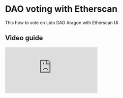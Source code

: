 # DAO voting with Etherscan

This how to vote on Lido DAO Aragon with Etherscan UI

## Video guide

<div style={{position:'relative',width:'100%',paddingBottom:'62.5%',height:0}}>
   <iframe style={{position:'absolute',top:0,left:0,width:'100%',height:'100%'}} src="https://www.youtube.com/embed/5YTJgudYHs8" frameBorder="0" allow="accelerometer; autoplay; clipboard-write; encrypted-media; gyroscope; picture-in-picture" allowFullScreen />
</div>

## Preparation

Get the address of the Lido DAO `Aragon Voting` contract from [Deployed Contracts](/deployed-contracts/#:~:text=Aragon%20Voting) page. It should be: [0x2e59A20f205bB85a89C53f1936454680651E618e].

Get the vote id, either from [Aragon UI]:

![](/img/etherscan-voting/aragon.png)

or from [Etherscan]:

![](/img/etherscan-voting/etherscan_vote_address.png)

1. Open "[Contract/Read as Proxy]" tab
2. Get the total number of the votes from `votesLength` method (number 21 on [Etherscan page])

![](/img/etherscan-voting/votes-length.png)

3. If you're looking to vote on the last vote, take `votesLength - 1` as an id. If the `votesLength` is `89`, last vote would have the id `88`
4. You can check the vote data with `getVote` method (number 6 on [Etherscan page])

![](/img/etherscan-voting/get-vote.png)

[0x2e59a20f205bb85a89c53f1936454680651e618e]: https://etherscan.io/address/0x2e59A20f205bB85a89C53f1936454680651E618e
[aragon ui]: https://mainnet.lido.fi/#/lido-dao/0x2e59a20f205bb85a89c53f1936454680651e618e/
[etherscan]: https://etherscan.io/address/0x2e59A20f205bB85a89C53f1936454680651E618e#readProxyContract
[contract/read as proxy]: https://etherscan.io/address/0x2e59A20f205bB85a89C53f1936454680651E618e#readProxyContract
[etherscan page]: https://etherscan.io/address/0x2e59A20f205bB85a89C53f1936454680651E618e#readProxyContract

## Voting

1. Open "[Contract / Write as Proxy](https://etherscan.io/address/0x2e59A20f205bB85a89C53f1936454680651E618e#writeProxyContract)" tab on Etherscan
2. Connect Etherscan UI to Web3 with either MetaMask or WalletConnect

![](/img/etherscan-voting/connect-wallet.png)

3. Use method `vote` (number 6 on the [Etherscan Page](https://etherscan.io/address/0x2e59A20f205bB85a89C53f1936454680651E618e#writeProxyContract))

![](/img/etherscan-voting/vote-1.png)

- `_voteId` is the vote id from the point 2.
- `_supports` is the flag of whether you're voting for (type `true`) or against (type `false`) the vote
- `_executesIfDecided` is the flag to enact the vote if it could be executed right away in the tx sending the vote, `true` or `false`; from the experience of the previous votes, you may leave that as `false`

4. Fill in the parameters `_voteId`, `_supports` & `_executesIsDecided` and send the transaction

![](/img/etherscan-voting/vote-2.png)

5. Sign the transaction

![](/img/etherscan-voting/sign-transaction.png)

That's it! 🎉
